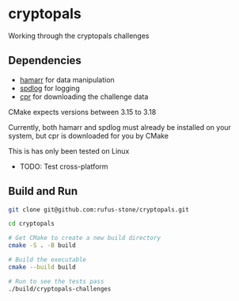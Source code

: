 # cryptopals

Working through the cryptopals challenges

## Dependencies

- [hamarr](https://github.com/rufus-stone/hamarr) for data manipulation
- [spdlog](https://github.com/gabime/spdlog) for logging
- [cpr](https://github.com/whoshuu/cpr) for downloading the challenge data

CMake expects versions between 3.15 to 3.18

Currently, both hamarr and spdlog must already be installed on your system, but cpr is downloaded for you by CMake

This is has only been tested on Linux
- TODO: Test cross-platform

## Build and Run

```sh
git clone git@github.com:rufus-stone/cryptopals.git

cd cryptopals

# Get CMake to create a new build directory
cmake -S . -B build

# Build the executable
cmake --build build

# Run to see the tests pass
./build/cryptopals-challenges

```

